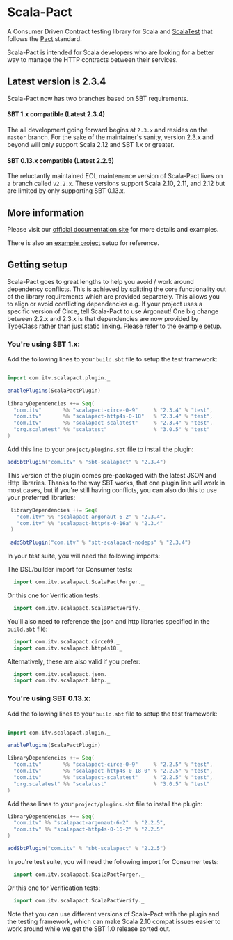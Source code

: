 # Scala-Pact

A Consumer Driven Contract testing library for Scala and [ScalaTest](http://www.scalatest.org/) that follows the [Pact](https://docs.pact.io/) standard.

Scala-Pact is intended for Scala developers who are looking for a better way to manage the HTTP contracts between their services.

## Latest version is 2.3.4

Scala-Pact now has two branches based on SBT requirements.

#### SBT 1.x compatible (Latest 2.3.4)

The all development going forward begins at `2.3.x` and resides on the `master` branch.
For the sake of the maintainer's sanity, version 2.3.x and beyond will only support Scala 2.12 and SBT 1.x or greater.

#### SBT 0.13.x compatible (Latest 2.2.5)

The reluctantly maintained EOL maintenance version of Scala-Pact lives on a branch called `v2.2.x`.
These versions support Scala 2.10, 2.11, and 2.12 but are limited by only supporting SBT 0.13.x.

## More information

Please visit our [official documentation site](http://io.itv.com/scala-pact/) for more details and examples.

There is also an [example project](http://io.itv.com/scala-pact/examples/index.html) setup for reference.

## Getting setup

Scala-Pact goes to great lengths to help you avoid / work around dependency conflicts. 
This is achieved by splitting the core functionality out of the library requirements which are provided separately. This allows you to align or avoid conflicting dependencies e.g. If your project uses a specific version of Circe, tell Scala-Pact to use Argonaut!
One big change between 2.2.x and 2.3.x is that dependencies are now provided by TypeClass rather than just static linking. Please refer to the [example setup](https://github.com/ITV/scala-pact/tree/master/example).

### You're using SBT 1.x:

Add the following lines to your `build.sbt` file to setup the test framework:
```scala

import com.itv.scalapact.plugin._

enablePlugins(ScalaPactPlugin)
        
libraryDependencies ++= Seq(
  "com.itv"       %% "scalapact-circe-0-9"     % "2.3.4" % "test",
  "com.itv"       %% "scalapact-http4s-0-18"   % "2.3.4" % "test",
  "com.itv"       %% "scalapact-scalatest"     % "2.3.4" % "test",
  "org.scalatest" %% "scalatest"               % "3.0.5" % "test"
)
```

Add this line to your `project/plugins.sbt` file to install the plugin:
```scala
addSbtPlugin("com.itv" % "sbt-scalapact" % "2.3.4")
```
This version of the plugin comes pre-packaged with the latest JSON and Http libraries.
Thanks to the way SBT works, that one plugin line will work in most cases, but if you're still having conflicts, you can also do this to use your preferred libraries:

```scala
 libraryDependencies ++= Seq(
   "com.itv" %% "scalapact-argonaut-6-2" % "2.3.4",
   "com.itv" %% "scalapact-http4s-0-16a" % "2.3.4"
 )
 
 addSbtPlugin("com.itv" % "sbt-scalapact-nodeps" % "2.3.4")
```

In your test suite, you will need the following imports:

The DSL/builder import for Consumer tests:
```scala
  import com.itv.scalapact.ScalaPactForger._
```
Or this one for Verification tests:
```scala
  import com.itv.scalapact.ScalaPactVerify._
``` 
You'll also need to reference the json and http libraries specified in the `build.sbt` file:
```scala
  import com.itv.scalapact.circe09._
  import com.itv.scalapact.http4s18._
```
Alternatively, these are also valid if you prefer:
```scala
  import com.itv.scalapact.json._
  import com.itv.scalapact.http._
```


### You're using SBT 0.13.x:

Add the following lines to your `build.sbt` file to setup the test framework:
```scala

import com.itv.scalapact.plugin._

enablePlugins(ScalaPactPlugin)
        
libraryDependencies ++= Seq(
  "com.itv"       %% "scalapact-circe-0-9"     % "2.2.5" % "test",
  "com.itv"       %% "scalapact-http4s-0-18-0" % "2.2.5" % "test",
  "com.itv"       %% "scalapact-scalatest"     % "2.2.5" % "test",
  "org.scalatest" %% "scalatest"               % "3.0.5" % "test"
)
```

Add these lines to your `project/plugins.sbt` file to install the plugin:
```scala
libraryDependencies ++= Seq(
  "com.itv" %% "scalapact-argonaut-6-2"  % "2.2.5",
  "com.itv" %% "scalapact-http4s-0-16-2" % "2.2.5"
)

addSbtPlugin("com.itv" % "sbt-scalapact" % "2.2.5")
```
In you're test suite, you will need the following import for Consumer tests:
```scala
  import com.itv.scalapact.ScalaPactForger._
```
Or this one for Verification tests:
```scala
  import com.itv.scalapact.ScalaPactVerify._
``` 

Note that you can use different versions of Scala-Pact with the plugin and the testing framework, which can make Scala 2.10 compat issues easier to work around while we get the SBT 1.0 release sorted out.
